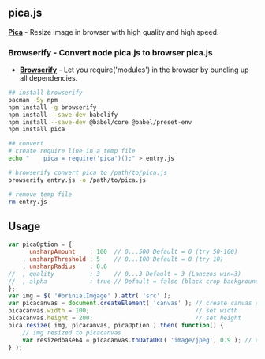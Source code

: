 ## pica.js
[**Pica**](https://github.com/nodeca/pica) - Resize image in browser with high quality and high speed.

### Browserify - Convert node pica.js to browser pica.js
- [**Browserify**](browserify.org) - Let you require('modules') in the browser by bundling up all dependencies.

```sh
## install browserify
pacman -Sy npm
npm install -g browserify
npm install --save-dev babelify
npm install --save-dev @babel/core @babel/preset-env
npm install pica

## convert
# create require line in a temp file
echo "    pica = require('pica')();" > entry.js

# browserify convert pica to /path/to/pica.js
browserify entry.js -o /path/to/pica.js

# remove temp file
rm entry.js
```

## Usage
```js
var picaOption = {
	  unsharpAmount    : 100  // 0...500 Default = 0 (try 50-100)
	, unsharpThreshold : 5    // 0...100 Default = 0 (try 10)
	, unsharpRadius    : 0.6
//	, quality          : 3    // 0...3 Default = 3 (Lanczos win=3)
//	, alpha            : true // Default = false (black crop background)
};
var img = $( '#orinialImgage' ).attr( 'src' );
var picacanvas = document.createElement( 'canvas' ); // create canvas object
picacanvas.width = 100;                              // set width
picacanvas.height = 200;                             // set height
pica.resize( img, picacanvas, picaOption ).then( function() {
	// img resized to picacanvas
	var resizedbase64 = picacanvas.toDataURL( 'image/jpeg', 0.9 ); // canvas to base64 (jpg, qualtity)
} );
```
